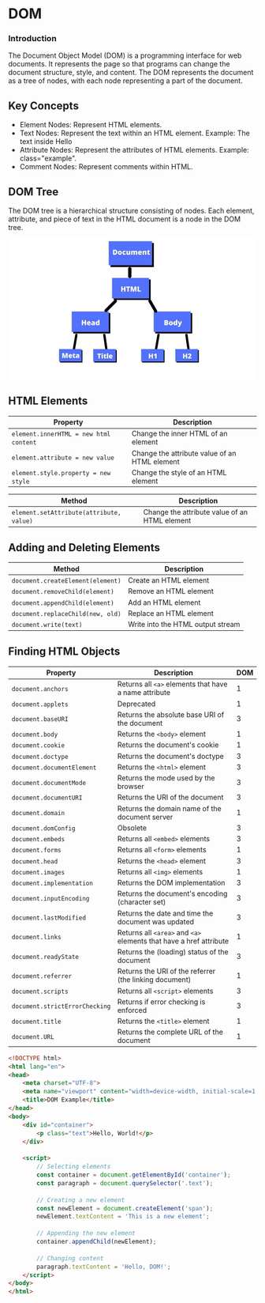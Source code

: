 # DOM
### Introduction
The Document Object Model (DOM) is a programming interface for web documents. It represents the page so that programs can change the document structure, style, and content. The DOM represents the document as a tree of nodes, with each node representing a part of the document.

## Key Concepts
* Element Nodes: Represent HTML elements.
* Text Nodes: Represent the text within an HTML element. Example: The text inside Hello
* Attribute Nodes: Represent the attributes of HTML elements. Example: class="example".
* Comment Nodes: Represent comments within HTML.

## DOM Tree
The DOM tree is a hierarchical structure consisting of nodes. Each element, attribute, and piece of text in the HTML document is a node in the DOM tree.

![alt text](68747470733a2f2f7777772e66726565636f646563616d702e6f72672f6e6577732f636f6e74656e742f696d616765732f73697a652f77313030302f323032312f30392f446f63756d656e742e6a7067.jpg)

## HTML Elements
| Property                          | Description                                    |
|-----------------------------------|--------------------------------------------    |
| `element.innerHTML = new html content` | Change the inner HTML of an element       |
| `element.attribute = new value`   | Change the attribute value of an HTML element  |
| `element.style.property = new style` | Change the style of an HTML element         |

| Method                               | Description                                |
|--------------------------------------|--------------------------------------------|
| `element.setAttribute(attribute, value)` | Change the attribute value of an HTML element |




## Adding and Deleting Elements
| Method                        | Description                          |
|-------------------------------|--------------------------------------|
| `document.createElement(element)`  | Create an HTML element             |
| `document.removeChild(element)`    | Remove an HTML element             |
| `document.appendChild(element)`    | Add an HTML element                |
| `document.replaceChild(new, old)`  | Replace an HTML element            |
| `document.write(text)`             | Write into the HTML output stream  |



## Finding HTML Objects
| Property                     | Description                                              | DOM |
|------------------------------|----------------------------------------------------------|-----|
| `document.anchors`           | Returns all `<a>` elements that have a name attribute    | 1   |
| `document.applets`           | Deprecated                                               | 1   |
| `document.baseURI`           | Returns the absolute base URI of the document            | 3   |
| `document.body`              | Returns the `<body>` element                             | 1   |
| `document.cookie`            | Returns the document's cookie                            | 1   |
| `document.doctype`           | Returns the document's doctype                           | 3   |
| `document.documentElement`   | Returns the `<html>` element                             | 3   |
| `document.documentMode`      | Returns the mode used by the browser                     | 3   |
| `document.documentURI`       | Returns the URI of the document                          | 3   |
| `document.domain`            | Returns the domain name of the document server           | 1   |
| `document.domConfig`         | Obsolete                                                 | 3   |
| `document.embeds`            | Returns all `<embed>` elements                           | 3   |
| `document.forms`             | Returns all `<form>` elements                            | 1   |
| `document.head`              | Returns the `<head>` element                             | 3   |
| `document.images`            | Returns all `<img>` elements                             | 1   |
| `document.implementation`    | Returns the DOM implementation                           | 3   |
| `document.inputEncoding`     | Returns the document's encoding (character set)          | 3   |
| `document.lastModified`      | Returns the date and time the document was updated       | 3   |
| `document.links`             | Returns all `<area>` and `<a>` elements that have a href attribute | 1   |
| `document.readyState`        | Returns the (loading) status of the document              | 3   |
| `document.referrer`          | Returns the URI of the referrer (the linking document)    | 1   |
| `document.scripts`           | Returns all `<script>` elements                           | 3   |
| `document.strictErrorChecking`| Returns if error checking is enforced                     | 3   |
| `document.title`             | Returns the `<title>` element                             | 1   |
| `document.URL`               | Returns the complete URL of the document                  | 1   |


```html -
<!DOCTYPE html>
<html lang="en">
<head>
    <meta charset="UTF-8">
    <meta name="viewport" content="width=device-width, initial-scale=1.0">
    <title>DOM Example</title>
</head>
<body>
    <div id="container">
        <p class="text">Hello, World!</p>
    </div>

    <script>
        // Selecting elements
        const container = document.getElementById('container');
        const paragraph = document.querySelector('.text');

        // Creating a new element
        const newElement = document.createElement('span');
        newElement.textContent = 'This is a new element';

        // Appending the new element
        container.appendChild(newElement);

        // Changing content
        paragraph.textContent = 'Hello, DOM!';
    </script>
</body>
</html>
```



